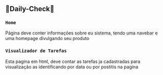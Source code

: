 # 
## 💄Daily-Check💄
### `Home`
Página deve conter informações sobre eu sistema, tendo uma navebar e uma homepage divulgando seu produto



### `Visualizador de Tarefas`
Esta pagina em html, deve contar as tarefas ja cadastradas para visualização as identificando por data ou por postitis na pagina
